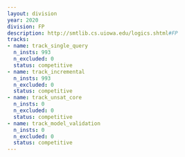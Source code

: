 ```yaml
---
layout: division
year: 2020
division: FP
description: http://smtlib.cs.uiowa.edu/logics.shtml#FP
tracks:
- name: track_single_query
  n_insts: 993
  n_excluded: 0
  status: competitive
- name: track_incremental
  n_insts: 993
  n_excluded: 0
  status: competitive
- name: track_unsat_core
  n_insts: 0
  n_excluded: 0
  status: competitive
- name: track_model_validation
  n_insts: 0
  n_excluded: 0
  status: competitive
---
```



